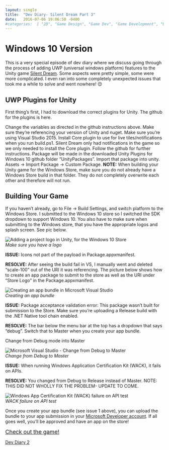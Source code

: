 ```yaml
---
layout: single
title:  "Dev Diary- Silent Dream Part 3"
date:   2016-07-06 19:06:50 -0400 
#categories:  [ "2D", "Game Design", "Game Dev", "Game Development", "Unity", "Unity3D", "Video Games" ]
---
```


# Windows 10 Version
This is a very special episode of dev diary where we discuss going through the process of adding UWP (universal windows platform) features to the Unity game [Silent Dream](https://ashanhol.github.io/2016/05/30/silentDream.html). Some aspects were pretty simple, some were more complicated. I even ran into some completely unexpected issues that took me a while to solve and went nowhere! 😊

## UWP Plugins for Unity
First thing’s first, I had to download the correct plugins for Unity. The github for the plugins is here.

Change the variables as directed in the github instructions above. Make sure they’re referencing your version of Unity and nuget.
Make sure you’re using Visual Studio 2015.
Install Core plugin to use for live tiles/notifications when you run build.ps1. Silent Dream only had notifications in the game so we only needed to install the Core plugin. Follow the github for further instructions.
Package will be made in the downloaded Unity Plugins for Windows 10 github folder “UnityPackages”.
Import that package into unity. Assets -> Import Package -> Custom Package.
**NOTE:** When building your Unity game for the Windows Store, make sure you do not already have a Windows Store build in that folder. They do not completely overwrite each other and therefore will not run.

## Building Your Game
If you haven’t already, go to File -> Build Settings, and switch platform to the Windows Store. I submitted to the Windows 10 store so I switched the SDK dropdown to support Windows 10. You also have to make sure when submitting to the Windows store, that you have the appropriate logos and splash screen. See pic below.

![Adding a project logo in Unity, for the Windows 10 Store](https://i2.wp.com/adinashanholtz.com/wp-content/uploads/2016/06/Screenshot-85.png)
<em style="display: block;">Make sure you have a logo</em>

**ISSUE:** Icons not part of the payload in Package.appxmanifest.

**RESOLVE:** After seeing the build fail in VS, I manually went and deleted “scale-100” out of the URI it was referencing. The picture below shows how to create an app package to submit to the store as well as the URI under “Store Logo” in the Package.appxmanifest.

![Creating an app bundle in Microsoft Visual Studio](https://i1.wp.com/adinashanholtz.com/wp-content/uploads/2016/06/Screenshot-83.png)
<em style="display: block;">Creating an app bundle</em>

**ISSUE:** Package acceptance validation error: This package wasn’t built for submission to the Store. Make sure you’re uploading a Release build with the .NET Native tool chain enabled.

**RESOLVE:** The bar below the menu bar at the top has a dropdown that says “debug”. Switch that to Master when you create your app bundle.

Change from Debug mode into Master

![Microsoft Visual Studio - Change from Debug to Master](https://i0.wp.com/adinashanholtz.com/wp-content/uploads/2016/06/Screenshot-84.png)
<em style="display: block;">Change from Debug to Master</em>

**ISSUE:** When running Windows Application Certification Kit (WACK), it fails on APIs.

**RESOLVE:** You changed from Debug to Release instead of Master. NOTE: THIS DID NOT WHOLLY FIX THE PROBLEM- UPDATE TO COME.

![Windows App Certification Kit (WACK) failure on API test](https://i0.wp.com/adinashanholtz.com/wp-content/uploads/2016/06/Screenshot-84.png)
<em style="display: block;">WACK failure on API test</em>

Once you create your app bundle (see issue 1 above), you can upload the bundle to your app submission in your [Microsoft Developer account](https://developer.microsoft.com/en-us/dashboard/overview). If all goes well, you’ll be approved and have an app on the store!

<a href="https://ashanhol.github.io/2016/05/30/silentDream.html" style="font-size: 1.25em; line-height: 1.2; margin: 2em 0 0.5em;">Check out the game!</a>
<!-- ## [Check out the game!](https://ashanhol.github.io/2016/05/30/silentDream.html) -->

[Dev Diary 2](https://ashanhol.github.io/2015/11/24/devDiarySilentDreamPart2.html)

